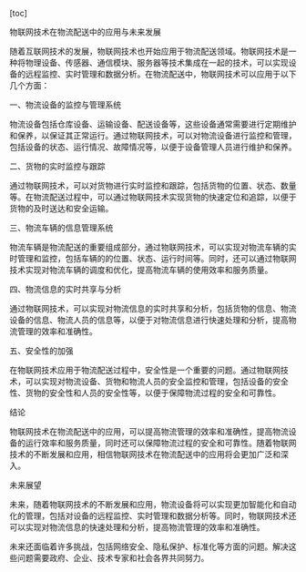 
[toc]                    
                
                
物联网技术在物流配送中的应用与未来发展

随着互联网技术的发展，物联网技术也开始应用于物流配送领域。物联网技术是一种将物理设备、传感器、通信模块、服务器等技术集成在一起的技术，可以实现设备的远程监控、实时管理和数据分析。在物流配送中，物联网技术可以应用于以下几个方面：

一、物流设备的监控与管理系统

物流设备包括仓库设备、运输设备、配送设备等，这些设备通常需要进行定期维护和保养，以保证其正常运行。通过物联网技术，可以对物流设备进行监控和管理，包括设备的状态、运行情况、故障情况等，以便于设备管理人员进行维护和保养。

二、货物的实时监控与跟踪

通过物联网技术，可以对货物进行实时监控和跟踪，包括货物的位置、状态、数量等。在物流配送过程中，可以通过物联网技术实现货物的快速定位和追踪，以便于货物的及时送达和安全运输。

三、物流车辆的信息管理系统

物流车辆是物流配送的重要组成部分，通过物联网技术，可以实现对物流车辆的实时管理和监控，包括车辆的的位置、状态、运行时间等。同时，还可以通过物联网技术实现对物流车辆的调度和优化，提高物流车辆的使用效率和服务质量。

四、物流信息的实时共享与分析

通过物联网技术，可以实现对物流信息的实时共享和分析，包括货物的信息、物流设备的信息、物流人员的信息等，以便于对物流信息进行快速处理和分析，提高物流管理的效率和准确性。

五、安全性的加强

在物联网技术应用于物流配送过程中，安全性是一个重要的问题。通过物联网技术，可以实现对物流设备、货物和物流人员的安全监控和管理，包括设备的安全性、货物的安全性和人员的安全性等，以便于保障物流过程的安全和可靠性。

结论

物联网技术在物流配送中的应用，可以提高物流管理的效率和准确性，提高物流设备的运行效率和服务质量，同时还可以保障物流过程的安全和可靠性。随着物联网技术的不断发展和应用，相信物联网技术在物流配送中的应用将会更加广泛和深入。

未来展望

未来，随着物联网技术的不断发展和应用，物流设备将可以实现更加智能化和自动化的管理，包括对设备的远程监控、实时管理和数据分析等。同时，物联网技术还可以实现对物流信息的快速处理和分析，提高物流管理的效率和准确性。

未来还面临着许多挑战，包括网络安全、隐私保护、标准化等方面的问题。解决这些问题需要政府、企业、技术专家和社会各界共同努力。

